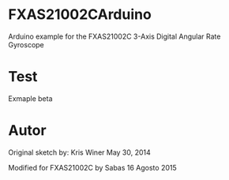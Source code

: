 FXAS21002CArduino
==================

Arduino example for the FXAS21002C 3-Axis Digital Angular Rate
Gyroscope

# Test
Exmaple beta

# Autor
Original sketch by: Kris Winer
 May 30, 2014

 Modified for FXAS21002C by Sabas
 16 Agosto 2015
